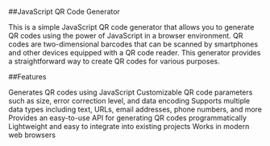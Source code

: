 ##JavaScript QR Code Generator


This is a simple JavaScript QR code generator that allows you to generate QR codes using the power of JavaScript in a browser environment. QR codes are two-dimensional barcodes that can be scanned by smartphones and other devices equipped with a QR code reader. This generator provides a straightforward way to create QR codes for various purposes.

##Features

Generates QR codes using JavaScript
Customizable QR code parameters such as size, error correction level, and data encoding
Supports multiple data types including text, URLs, email addresses, phone numbers, and more
Provides an easy-to-use API for generating QR codes programmatically
Lightweight and easy to integrate into existing projects
Works in modern web browsers
